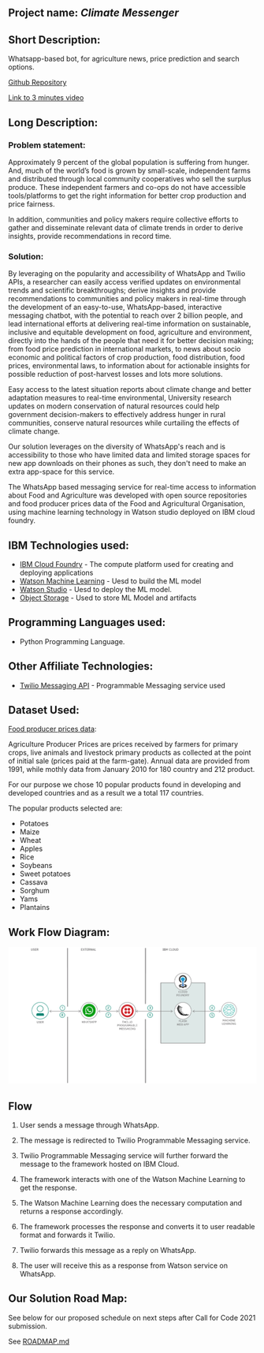 ## Project name: *__Climate Messenger__*

## Short Description:
Whatsapp-based bot, for agriculture news, price prediction and search options.

[Github Repository](https://github.com/kenextra/WhatsappMessenger)

[Link to 3 minutes video](https://www.youtube.com/watch?v=lP_gNI73KBU&ab_channel=KenechukwuNnodu)


## Long Description:
### Problem statement:
Approximately 9 percent of the global population is suffering from hunger. And, much of the world’s food is grown by small-scale, independent farms and distributed through local community cooperatives who sell the surplus produce. These independent farmers and co-ops do not have accessible tools/platforms to get the right information for better crop production and price fairness. 

In addition, communities and policy makers require collective efforts to  gather and disseminate  relevant data of climate trends in order to derive insights, provide recommendations in record time. 

### Solution:
By leveraging on the popularity and accessibility of WhatsApp and Twilio APIs, a researcher can easily access verified updates on environmental trends and scientific breakthroughs; derive insights and provide recommendations to communities and policy makers  in real-time through the development of an  easy-to-use, WhatsApp-based, interactive messaging chatbot, with the potential to reach over 2 billion people, and lead international efforts at delivering real-time information on sustainable, inclusive and equitable development on food, agriculture and environment, directly into the hands of the people that need it for better decision making;  from food price prediction in international markets, to news about socio economic and political factors of crop production,  food distribution, food prices, environmental laws, to  information about for actionable insights  for possible reduction of post-harvest losses and lots more solutions. 

Easy access to the latest situation reports about climate change and better adaptation measures to real-time environmental, University research updates  on modern conservation of natural resources  could help government decision-makers  to effectively address hunger in rural communities, conserve natural resources while curtailing the effects of climate change. 

Our solution leverages on the diversity of WhatsApp's reach and  is accessibility to those who have limited data and  limited storage spaces for new app downloads on their phones as such, they don't need to make an extra app-space for this service. 

The WhatsApp based messaging service for real-time access to information about Food and Agriculture was  developed with open source repositories and food producer prices data of the Food and Agricultural Organisation, using  machine learning technology in Watson studio deployed on IBM cloud foundry. 

## IBM Technologies used:
- [IBM Cloud Foundry](https://cloud.ibm.com/catalog?search=cloud%20foundry#search_results) - The compute platform used for creating and deploying applications
- [Watson Machine Learning](https://cloud.ibm.com/catalog?search=machine%20learning#search_results) - Uesd to build the ML model
- [Watson Studio](https://cloud.ibm.com/catalog?search=studio#search_results) - Uesd to deploy the ML model.
- [Object Storage](https://cloud.ibm.com/catalog?search=object%20storage#search_results) - Used to store ML Model and artifacts

## Programming Languages used:
- Python Programming Language.


## Other Affiliate Technologies:
- [Twilio Messaging API](https://www.twilio.com/) - Programmable Messaging service used


## Dataset Used:
[Food producer prices data](http://www.fao.org/faostat/en/#data):

Agriculture Producer Prices are prices received by farmers for primary crops, live animals and livestock primary products as collected at the point of initial sale (prices paid at the farm-gate).
Annual data are provided from 1991, while mothly data from January 2010 for 180 country and 212 product.

For our purpose we chose 10 popular products found in developing and developed countries and as a result we a total 117 countries.

The popular products selected are:
- Potatoes
- Maize
- Wheat
- Apples
- Rice
- Soybeans
- Sweet potatoes
- Cassava
- Sorghum
- Yams
- Plantains


## Work Flow Diagram:
<!--add an image in this path-->
![architecture](doc/source/images/architecture.png)

<!--Add flow steps based on the architecture diagram-->
## Flow

1. User sends a message through WhatsApp.

2. The message is redirected to Twilio Programmable Messaging service.

3. Twilio Programmable Messaging service will further forward the message to the framework hosted on IBM Cloud.

4. The framework interacts with one of the Watson Machine Learning to get the response.

5. The Watson Machine Learning does the necessary computation and returns a response accordingly.

6. The framework processes the response and converts it to user readable format and forwards it Twilio.

7. Twilio forwards this message as a reply on WhatsApp.

8. The user will receive this as a response from Watson service on WhatsApp.


## Our Solution Road Map:
See below for our proposed schedule on next steps after Call for Code 2021 submission.

See [ROADMAP.md](ROADMAP.md)

